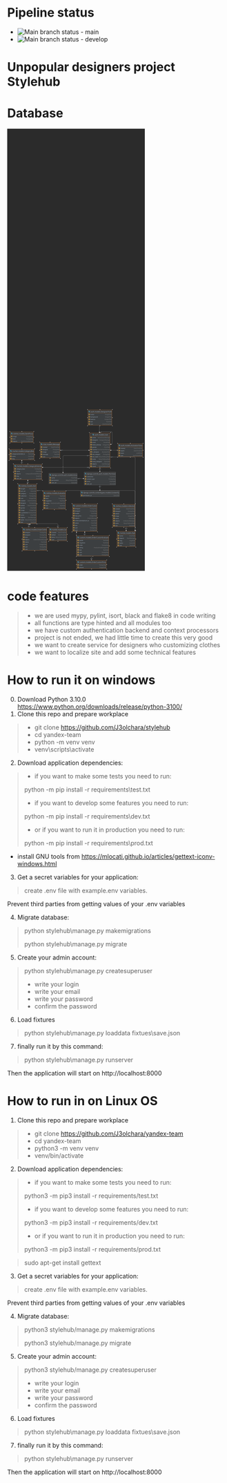 # Pipeline status
- ![Main branch status](https://github.com/J3olchara/stylehub/actions/workflows/python-package.yml/badge.svg?branch=main) - main
- ![Main branch status](https://github.com/J3olchara/stylehub/actions/workflows/python-package.yml/badge.svg?branch=develop) - develop


# Unpopular designers project Stylehub

# Database

![image description](information/diagram.svg)

# code features
> - we are used mypy, pylint, isort, black and flake8 in code writing
> - all functions are type hinted and all modules too
> - we have custom authentication backend and context processors
> - project is not ended, we had little time to create this very good
> - we want to create service for designers who customizing clothes
> - we want to localize site and add some technical features

# How to run it on windows
0. Download Python 3.10.0 https://www.python.org/downloads/release/python-3100/
1. Clone this repo and prepare workplace
> - git clone https://github.com/J3olchara/stylehub
> - cd yandex-team
> - python -m venv venv
> - venv\scripts\activate

2. Download application dependencies:
> - if you want to make some tests you need to run:
>
> python -m pip install -r requirements\test.txt
> - if you want to develop some features you need to run:
> 
> python -m pip install -r requirements\dev.txt
>
> - or if you want to run it in production you need to run:
>
> python -m pip install -r requirements\prod.txt

 - install GNU tools from https://mlocati.github.io/articles/gettext-iconv-windows.html

3. Get a secret variables for your application:
  > create .env file with example.env variables. 

Prevent third parties from getting values of your .env variables

4. Migrate database:
  > python stylehub\manage.py makemigrations
  > 
  > python stylehub\manage.py migrate

5. Create your admin account:
  > python stylehub\manage.py createsuperuser
> - write your login
> - write your email
> - write your password
> - confirm the password

6. Load fixtures
 > python stylehub\manage.py loaddata fixtues\save.json


7. finally run it by this command:
> python stylehub\manage.py runserver

Then the application will start on http://localhost:8000


# How to run in on Linux OS

1. Clone this repo and prepare workplace
  > - git clone https://github.com/J3olchara/yandex-team
  > - cd yandex-team
  > - python3 -m venv venv
  > - venv/bin/activate

2. Download application dependencies:
  > - if you want to make some tests you need to run:
  >
  > python3 -m pip3 install -r requirements/test.txt
  > - if you want to develop some features you need to run:
  > 
  > python3 -m pip3 install -r requirements/dev.txt
  >
  > - or if you want to run it in production you need to run:
  >
  > python3 -m pip3 install -r requirements/prod.txt

> sudo apt-get install gettext

3. Get a secret variables for your application:
  > create .env file with example.env variables. 

Prevent third parties from getting values of your .env variables

4. Migrate database:
  > python3 stylehub/manage.py makemigrations
  > 
  > python3 stylehub/manage.py migrate

5. Create your admin account:
  > python3 stylehub/manage.py createsuperuser
> - write your login
> - write your email
> - write your password
> - confirm the password

6. Load fixtures
 > python stylehub\manage.py loaddata fixtues\save.json


7. finally run it by this command:
> python stylehub\manage.py runserver

Then the application will start on http://localhost:8000
